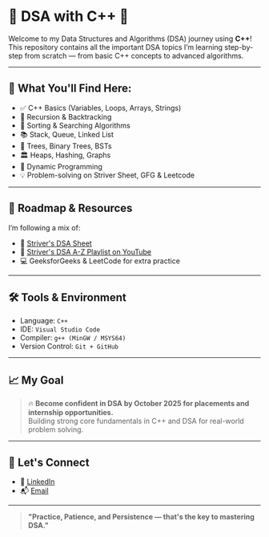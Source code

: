 # 🧠 DSA with C++ 🚀

Welcome to my Data Structures and Algorithms (DSA) journey using **C++**!  
This repository contains all the important DSA topics I’m learning step-by-step from scratch — from basic C++ concepts to advanced algorithms.

---

## 📌 What You'll Find Here:

- ✅ C++ Basics (Variables, Loops, Arrays, Strings)
- 🔁 Recursion & Backtracking
- 🧮 Sorting & Searching Algorithms
- 📚 Stack, Queue, Linked List
- 🌳 Trees, Binary Trees, BSTs
- 🏛️ Heaps, Hashing, Graphs
- 🧩 Dynamic Programming
- 💡 Problem-solving on Striver Sheet, GFG & Leetcode

---

## 📅 Roadmap & Resources

I’m following a mix of:

- 📘 [Striver's DSA Sheet](https://takeuforward.org/interviews/strivers-sde-sheet-top-coding-interview-problems/)
- 🎥 [Striver's DSA A-Z Playlist on YouTube](https://www.youtube.com/playlist?list=PLKZaSt2df1g8I1D8Q432pYKYV4zKcxw4q)
- 💻 GeeksforGeeks & LeetCode for extra practice

---

## 🛠️ Tools & Environment

- Language: `C++`
- IDE: `Visual Studio Code`
- Compiler: `g++ (MinGW / MSYS64)`
- Version Control: `Git + GitHub`

---

## 📈 My Goal

> 🔥 **Become confident in DSA by October 2025 for placements and internship opportunities.**  
Building strong core fundamentals in C++ and DSA for real-world problem solving.



---

## 🙌 Let's Connect

- 🔗 [LinkedIn](https://www.linkedin.com/in/aashish-kundu-275188302)
- 📬 [Email](mailto:ashishstudy103@gmail.com)

---

> **"Practice, Patience, and Persistence — that's the key to mastering DSA."**


